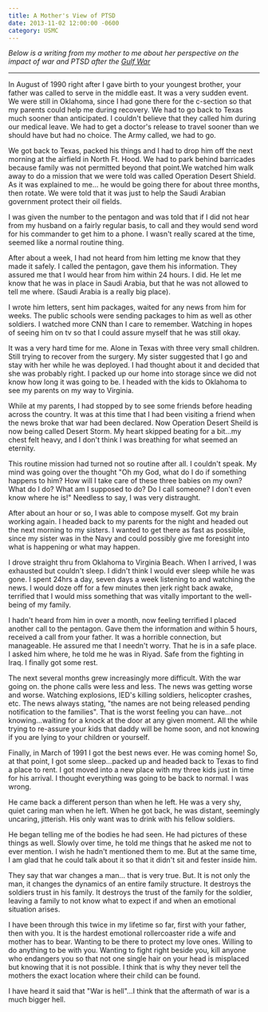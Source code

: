 ```yaml
---
title: A Mother's View of PTSD
date: 2013-11-02 12:00:00 -0600
category: USMC
---
```


*Below is a writing from my mother to me about her perspective on the impact of war and PTSD after the
[Gulf War](https://en.wikipedia.org/wiki/Gulf_War)*

---

In August of 1990 right after I gave birth to your youngest brother, your father was called to serve in the middle east.
It was a very sudden event. We were still in Oklahoma, since I had gone there for the c-section so that my parents could
help me during recovery. We had to go back to Texas much sooner than anticipated. I couldn't believe that they called him
during our medical leave. We had to get a doctor's release to travel sooner than we should have but had no choice.
The Army called, we had to go.

We got back to Texas, packed his things and I had to drop him off the next morning at the airfield in North Ft. Hood.
We had to park behind barricades because family was not permitted beyond that point.We watched him walk away to do a
mission that we were told was called Operation Desert Shield. As it was explained to me... he would be going there for
about three months, then rotate.  We were told that it was just to help the Saudi Arabian government protect their oil fields.

I was given the number to the pentagon and was told that if I did not hear from my husband on a fairly regular basis, to call
and they would send word for his commander to get him to a phone.  I wasn't really scared at the time, seemed like a normal
routine thing.

After about a week, I had not heard from him letting me know that they made it safely.  I called the pentagon, gave them his
information. They assured me that I would hear from him within 24 hours.  I did.  He let me know that he was in place in Saudi
Arabia, but that he was not allowed to tell me where. (Saudi Arabia is a really big place).

I wrote him letters, sent him packages, waited for any news from him for weeks.  The public schools were sending packages to him
as well as other soldiers. I watched more CNN than I care to remember.  Watching in hopes of seeing him on tv so that I could
assure myself that he was still okay.

It was a very hard time for me. Alone in Texas with three very small children. Still trying to recover from the surgery.
My sister suggested that I go and stay with her while he was deployed. I had thought about it and decided that she was probably right.
I packed up our home into storage since we did not know how long it was going to be. I headed with the kids to Oklahoma to see my
parents on my way to Virginia.

While at my parents, I had stopped by to see some friends before heading across the country. It was at this time that I had been visiting
a friend when the news broke that war had been declared. Now Operation Desert Sheild is now being called Desert Storm. My heart skipped
beating for a bit...my chest felt heavy, and I don't think I was breathing for what seemed an eternity.

This routine mission had turned not so routine after all. I couldn't speak. My mind was going over the thought "Oh my God, what do I
do if something happens to him? How will I take care of these three babies on my own?  What do I do?  What am I supposed to do? Do I
call someone?  I don't even know where he is!"  Needless to say, I was very distraught.

After about an hour or so, I was able to compose myself. Got my brain working again. I headed back to my parents for the night and
headed out the next morning to my sisters. I wanted to get there as fast as possible, since my sister was in the Navy and could
possibly give me foresight into what is happening or what may happen.

I drove straight thru from Oklahoma to Virginia Beach. When I arrived, I was exhausted but couldn't sleep. I didn't think I would ever
sleep while he was gone.  I spent 24hrs a day, seven days a week listening to and watching the news.  I would doze off for a few
minutes then jerk right back awake, terrified that I would miss something that was vitally important to the well-being of my family.

I hadn't heard from him in over a month, now feeling terrified I placed another call to the pentagon. Gave them the information and
within 5 hours, received a call from your father.  It was a horrible connection, but manageable. He assured me that I needn't worry.
That he is in a safe place. I asked him where, he told me he was in Riyad. Safe from the fighting in Iraq. I finally got some rest.

The next several months grew increasingly more difficult. With the war going on. the phone calls were less and less.  The news was
getting worse and worse.  Watching explosions, IED's killing soldiers, helicopter crashes, etc.  The news always stating, "the names
are not being released pending notification to the families".  That is the worst feeling you can have...not knowing...waiting for a
knock at the door at any given moment.  All the while trying to re-assure your kids that daddy will be home soon, and not knowing if
you are lying to your children or yourself.

Finally, in March of 1991 I got the best news ever.  He was coming home!  So, at that point, I got some sleep...packed up and headed
back to Texas to find a place to rent.  I got moved into a new place with my three kids just in time for his arrival. I thought
everything was going to be back to normal.  I was wrong.

He came back a different person than when he left.  He was a very shy, quiet caring man when he left.  When he got back, he was distant,
seemingly uncaring, jitterish.  His only want was to drink with his fellow soldiers.

He began telling me of the bodies he had seen.  He had pictures of these things as well.  Slowly over time, he told me things that he
asked me not to ever mention.  I wish he hadn't mentioned them to me.  But at the same time, I am glad that he could talk about it so
that it didn't sit and fester inside him.

They say that war changes a man... that is very true. But. It is not only the man, it changes the dynamics of an entire family structure.
It destroys the soldiers trust in his family. It destroys the trust of the family for the soldier, leaving a family to not know what to
expect if and when an emotional situation arises.

I have been through this twice in my lifetime so far, first with your father, then with you.  It is the hardest emotional rollercoaster
ride a wife and mother has to bear.  Wanting to be there to protect my love ones.  Willing to do anything to be with you. Wanting to
fight right beside you, kill anyone who endangers you so that not one single hair on your head is misplaced but knowing that it is
not possible. I think that is why they never tell the mothers the exact location where their child can be found.

I have heard it said that "War is hell"...I think that the aftermath of war is a much bigger hell.
